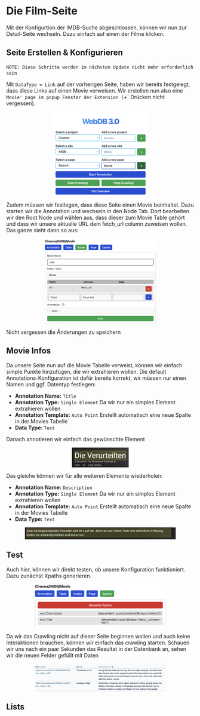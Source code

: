 # Die Film-Seite

Mit der Konfigurtion der IMDB-Suche abgeschlossen, können wir nun zur
Detail-Seite wechseln. Dazu einfach auf einen der Filme klicken.

## Seite Erstellen & Konfigurieren
```
NOTE: Diese Schritte werden im nächsten Update nicht mehr erforderlich sein
```
Mit `DataType = Link` auf der vorherigen Seite, haben wir
bereits festgelegt, dass diese Links auf einen Movie verweisen. Wir erstellen
nun also eine `Movie' page im popup Fenster der Extension (`+` Drücken nicht vergessen).

<img style="width: 50%; display: block; margin: 0 auto;" src="imdb99.png"/>

Zudem müssen wir festlegen, dass diese Seite einen Movie beinhaltet. Dazu
starten wir die Annotation und wechseln in den Node Tab. Dort bearbeiten wir den
Root Node und wählen aus, dass dieser zum Movie Table gehört und dass wir unsere
aktuelle URL dem fetch_url column zuweisen wollen. Das ganze sieht dann so aus:

<img style="width: 60%; display: block; margin: 0 auto;" src="imdba.png"/>

Nicht vergessen die Änderungen zu speichern

## Movie Infos

Da unsere Seite nun auf die Movie Tabelle verweist, können wir einfach simple Punkte
hinzufügen, die wir extrahieren wollen. Die default Annotations-Konfiguration
ist dafür bereits korrekt, wir müssen nur einen Namen und ggf. Datentyp festlegen:

- **Annotation Name:** `Title`
- **Annotation Type:** `Single Element` Da wir nur ein simples Element extrahieren wollen
- **Annotation Template:** `Auto Point` Erstellt automatisch eine neue Spalte in der Movies Tabelle
- **Data Type:** `Text`

Danach annotieren wir einfach das gewünschte Element

<img style="width: 30%; display: block; margin: 0 auto;" src="imdbd.png"/>

Das gleiche können wir für alle weiteren Elemente wiederholen:

- **Annotation Name:** `Description`
- **Annotation Type:** `Single Element` Da wir nur ein simples Element extrahieren wollen
- **Annotation Template:** `Auto Point` Erstellt automatisch eine neue Spalte in der Movies Tabelle
- **Data Type:** `Text`

<img style="width: 80%; display: block; margin: 0 auto;" src="imdbk.png"/>

## Test

Auch hier, können wir direkt testen, ob unsere Konfiguration funktioniert. Dazu
zunächst Xpaths generieren.

<img style="width: 70%; display: block; margin: 0 auto;" src="imdbx.png"/>

Da wir das Crawling nicht auf dieser Seite beginnen wollen und auch keine
Interaktionen brauchen, können wir einfach das crawling starten. Schauen wir
uns nach ein paar Sekunden das Resultat in der Datenbank an, sehen wir die neuen
Felder gefüllt mit Daten

<img style="width: 70%; display: block; margin: 0 auto;" src="imdbok.png"/>

## Lists
